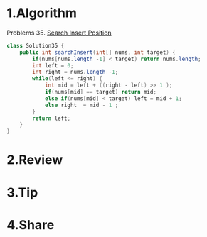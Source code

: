# 1.Algorithm

Problems 35. [Search Insert Position](https://leetcode.com/problems/search-insert-position/)
```java
class Solution35 {
	public int searchInsert(int[] nums, int target) {
		if(nums[nums.length -1] < target) return nums.length;
		int left = 0;
		int right = nums.length -1;
		while(left <= right) {
			int mid = left + ((right - left) >> 1 );
			if(nums[mid] == target) return mid;
			else if(nums[mid] < target) left = mid + 1;
			else right  = mid - 1 ;
		}
		return left;
    }
}
```



# 2.Review


# 3.Tip


# 4.Share